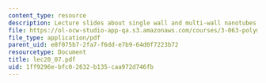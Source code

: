```yaml
---
content_type: resource
description: Lecture slides about single wall and multi-wall nanotubes (SWNT, MWNT).
file: https://ol-ocw-studio-app-qa.s3.amazonaws.com/courses/3-063-polymer-physics-spring-2007/1ff9296ebfc02632b135caa972d746fb_lec20_07.pdf
file_type: application/pdf
parent_uid: e8f075b7-2fa7-f6dd-e7b9-64d0f7223b72
resourcetype: Document
title: lec20_07.pdf
uid: 1ff9296e-bfc0-2632-b135-caa972d746fb
---
```

